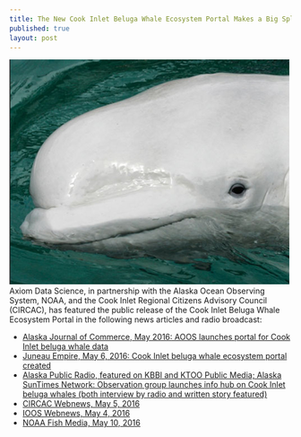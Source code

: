 ```yaml
---
title: The New Cook Inlet Beluga Whale Ecosystem Portal Makes a Big Splash in the Media
published: true
layout: post
---
```


<img src="/assets/images/blog/2016/05/CIBW2.jpg" class="pull-right" />
Axiom Data Science, in partnership with the Alaska Ocean Observing System, NOAA, and the Cook Inlet Regional Citizens Advisory Council (CIRCAC), has featured the public release of the Cook Inlet Beluga Whale Ecosystem Portal in the following news articles and radio broadcast:

- <a href="http://www.alaskajournal.com/2016-05-11/aoos-launches-portal-cook-inlet-beluga-whale-data">Alaska Journal of Commerce, May 2016: AOOS launches portal for Cook Inlet beluga whale data</a>
- <a href="http://juneauempire.com/outdoors/2016-05-06/cook-inlet-beluga-whale-ecosystem-portal-created">Juneau Empire, May 6, 2016: Cook Inlet beluga whale ecosystem portal created</a>
- <a href="http://kbbi.org/post/observation-group-launches-info-hub-cook-inlet-beluga-whales">Alaska Public Radio, featured on KBBI and KTOO Public Media; Alaska SunTimes Network:  Observation group launches info hub on Cook Inlet beluga whales  (both interview by radio and written story featured)</a>
- <a href="http://www.circac.org/aoos-launches-new-cook-inlet-beluga-whale-portal/">CIRCAC Webnews, May 5, 2016</a>
- <a href="https://ioos.noaa.gov/news/aoos-launches-new-cook-inlet-beluga-ecosystem-portal/">IOOS Webnews, May 4, 2016</a>
- <a href="https://twitter.com/noaafishmedia/status/730080263061921792">NOAA Fish Media, May 10, 2016</a>